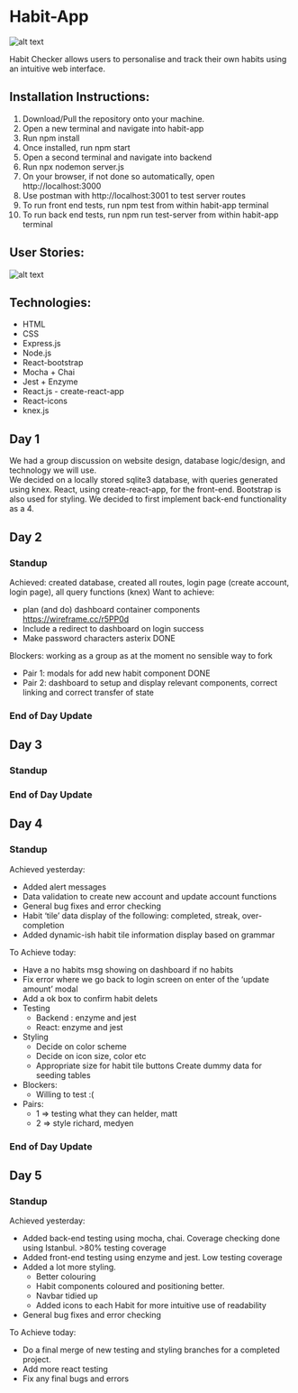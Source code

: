 # Habit-App
![alt text](https://github.com/richardderoure/habit-app/blob/master/images/HabitChecker.png?raw=true)

Habit Checker allows users to personalise and track their own habits using an intuitive web interface.

## Installation Instructions:

1. Download/Pull the repository onto your machine.
2. Open a new terminal and navigate into habit-app
3. Run npm install
4. Once installed, run npm start
5. Open a second terminal and navigate into backend
6. Run npx nodemon server.js
7. On your browser, if not done so automatically, open http://localhost:3000
8. Use postman with http://localhost:3001 to test server routes
9. To run front end tests, run npm test from within habit-app terminal
10. To run back end tests, run npm run test-server from within habit-app terminal

## User Stories:

![alt text](https://github.com/richardderoure/habit-app/blob/master/images/userStories.png?raw=true)

## Technologies:

* HTML
* CSS
* Express.js
* Node.js
* React-bootstrap
* Mocha + Chai
* Jest + Enzyme
* React.js - create-react-app
* React-icons
* knex.js

## Day 1
We had a group discussion on website design, database logic/design, and technology we will use.  
We decided on a locally stored sqlite3 database, with queries generated using knex.
React, using create-react-app, for the front-end. Bootstrap is also used for styling.
We decided to first implement back-end functionality as a 4.

## Day 2
### Standup
Achieved: created database, created all routes, login page (create account, login page), all query functions (knex)
Want to achieve:
* plan  (and do) dashboard container components https://wireframe.cc/r5PP0d
* Include a redirect to dashboard on login success
* Make password characters asterix DONE  

Blockers: working as a group as at the moment no sensible way to fork 
* Pair 1: modals for add new habit component DONE
* Pair 2: dashboard to setup and display relevant components, correct linking and correct transfer of state


### End of Day Update

## Day 3
### Standup

### End of Day Update

## Day 4
### Standup
Achieved yesterday:
* Added alert messages 
* Data validation to create new account and update account functions
* General bug fixes and error checking
* Habit ‘tile’ data display of the following: completed, streak, over-completion
* Added dynamic-ish habit tile information display based on grammar  

To Achieve today:
* Have a no habits msg showing on dashboard if no habits
* Fix error where we go back to login screen on enter of the ‘update amount’ modal
* Add a ok box to confirm habit delets
* Testing
  * Backend : enzyme and jest
  * React: enzyme and jest
* Styling
  * Decide on color scheme
  * Decide on icon size, color etc
  * Appropriate size for habit tile buttons
Create dummy data for seeding tables
* Blockers:
  * Willing to test :(
* Pairs:
  * 1 => testing what they can helder, matt
  * 2 => style richard, medyen


### End of Day Update

## Day 5
### Standup
Achieved yesterday:
* Added back-end testing using mocha, chai. Coverage checking done using Istanbul. >80% testing coverage
* Added front-end testing using enzyme and jest. Low testing coverage
* Added a lot more styling.
  * Better colouring
  * Habit components coloured and positioning better.
  * Navbar tidied up
  * Added icons to each Habit for more intuitive use of readability
* General bug fixes and error checking  

To Achieve today:
* Do a final merge of new testing and styling branches for a completed project.
* Add more react testing
* Fix any final bugs and errors